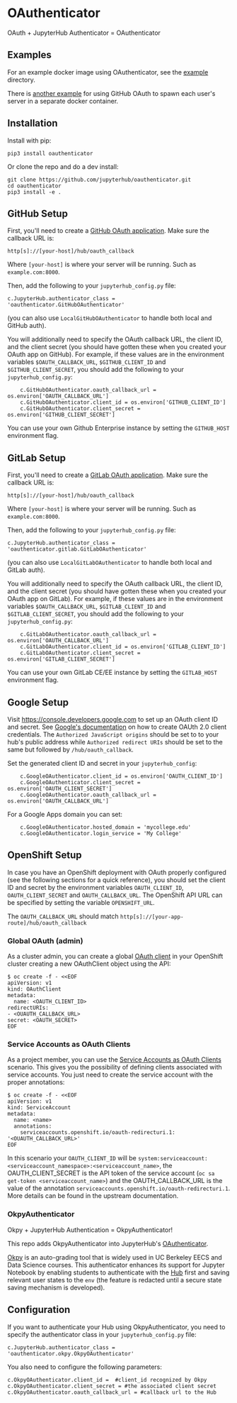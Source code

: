 # OAuthenticator

OAuth + JupyterHub Authenticator = OAuthenticator

## Examples

For an example docker image using OAuthenticator, see the [example](example)
directory.

There is [another
example](https://github.com/jupyterhub/dockerspawner/tree/master/examples/oauth)
for using GitHub OAuth to spawn each user's server in a separate docker
container.

## Installation

Install with pip:

    pip3 install oauthenticator

Or clone the repo and do a dev install:

    git clone https://github.com/jupyterhub/oauthenticator.git
    cd oauthenticator
    pip3 install -e .


## GitHub Setup

First, you'll need to create a [GitHub OAuth
application](https://github.com/settings/applications/new). Make sure the
callback URL is:

    http[s]://[your-host]/hub/oauth_callback

Where `[your-host]` is where your server will be running. Such as
`example.com:8000`.

Then, add the following to your `jupyterhub_config.py` file:

    c.JupyterHub.authenticator_class = 'oauthenticator.GitHubOAuthenticator'

(you can also use `LocalGitHubOAuthenticator` to handle both local and GitHub
auth).

You will additionally need to specify the OAuth callback URL, the client ID, and
the client secret (you should have gotten these when you created your OAuth app
on GitHub). For example, if these values are in the environment variables
`$OAUTH_CALLBACK_URL`, `$GITHUB_CLIENT_ID` and `$GITHUB_CLIENT_SECRET`, you
should add the following to your `jupyterhub_config.py`:
```
    c.GitHubOAuthenticator.oauth_callback_url = os.environ['OAUTH_CALLBACK_URL']
    c.GitHubOAuthenticator.client_id = os.environ['GITHUB_CLIENT_ID']
    c.GitHubOAuthenticator.client_secret = os.environ['GITHUB_CLIENT_SECRET']
```

You can use your own Github Enterprise instance by setting the `GITHUB_HOST` environment
flag.
## GitLab Setup

First, you'll need to create a [GitLab OAuth
application](http://docs.gitlab.com/ce/integration/oauth_provider.html). Make sure the
callback URL is:

    http[s]://[your-host]/hub/oauth_callback

Where `[your-host]` is where your server will be running. Such as
`example.com:8000`.

Then, add the following to your `jupyterhub_config.py` file:

    c.JupyterHub.authenticator_class = 'oauthenticator.gitlab.GitLabOAuthenticator'

(you can also use `LocalGitLabOAuthenticator` to handle both local and GitLab
auth).

You will additionally need to specify the OAuth callback URL, the client ID, and
the client secret (you should have gotten these when you created your OAuth app
on GitLab). For example, if these values are in the environment variables
`$OAUTH_CALLBACK_URL`, `$GITLAB_CLIENT_ID` and `$GITLAB_CLIENT_SECRET`, you
should add the following to your `jupyterhub_config.py`:
```
    c.GitLabOAuthenticator.oauth_callback_url = os.environ['OAUTH_CALLBACK_URL']
    c.GitLabOAuthenticator.client_id = os.environ['GITLAB_CLIENT_ID']
    c.GitLabOAuthenticator.client_secret = os.environ['GITLAB_CLIENT_SECRET']
```

You can use your own GitLab CE/EE instance by setting the `GITLAB_HOST` environment
flag.
## Google Setup

Visit https://console.developers.google.com to set up an OAuth client ID and secret. See [Google's documentation](https://developers.google.com/identity/protocols/OAuth2) on how to create OAUth 2.0 client credentials. The `Authorized JavaScript origins` should be set to to your hub's public address while `Authorized redirect URIs` should be set to the same but followed by `/hub/oauth_callback`.

Set the generated client ID and secret in your `jupyterhub_config`:
```
    c.GoogleOAuthenticator.client_id = os.environ['OAUTH_CLIENT_ID']
    c.GoogleOAuthenticator.client_secret = os.environ['OAUTH_CLIENT_SECRET']
    c.GoogleOAuthenticator.oauth_callback_url = os.environ['OAUTH_CALLBACK_URL']
```
For a Google Apps domain you can set:
```
    c.GoogleOAuthenticator.hosted_domain = 'mycollege.edu'
    c.GoogleOAuthenticator.login_service = 'My College'
```

## OpenShift Setup

In case you have an OpenShift deployment with OAuth properly configured (see the
following sections for a quick reference), you should set the client ID and
secret by the environment variables `OAUTH_CLIENT_ID`, `OAUTH_CLIENT_SECRET` and
`OAUTH_CALLBACK_URL`. The OpenShift API URL can be specified by setting the
variable `OPENSHIFT_URL`.

The `OAUTH_CALLBACK_URL` should match `http[s]://[your-app-route]/hub/oauth_callback`


### Global OAuth (admin)

As a cluster admin, you can create a global [OAuth client](https://docs.openshift.org/latest/architecture/additional_concepts/authentication.html#oauth-clients)
in your OpenShift cluster creating a new OAuthClient object using the API:
```
$ oc create -f - <<EOF
apiVersion: v1
kind: OAuthClient
metadata:
  name: <OAUTH_CLIENT_ID>
redirectURIs:
- <OUAUTH_CALLBACK_URL>
secret: <OAUTH_SECRET>
EOF
```

### Service Accounts as OAuth Clients

As a project member, you can use the [Service Accounts as OAuth Clients](https://docs.openshift.org/latest/architecture/additional_concepts/authentication.html#service-accounts-as-oauth-clients)
scenario. This gives you the possibility of defining clients associated with
service accounts. You just need to create the service account with the
proper annotations:
```
$ oc create -f - <<EOF
apiVersion: v1
kind: ServiceAccount
metadata:
  name: <name>
  annotations:
    serviceaccounts.openshift.io/oauth-redirecturi.1: '<OUAUTH_CALLBACK_URL>'
EOF
```

In this scenario your `OAUTH_CLIENT_ID` will be `system:serviceaccount:<serviceaccount_namespace>:<serviceaccount_name>`,
the OAUTH_CLIENT_SECRET is the API token of the service account (`oc sa get-token <serviceaccount_name>`)
and the OAUTH_CALLBACK_URL is the value of the annotation `serviceaccounts.openshift.io/oauth-redirecturi.1`.
More details can be found in the upstream documentation.

### OkpyAuthenticator

Okpy + JupyterHub Authentication = OkpyAuthenticator!


This repo adds OkpyAuthenticator into JupyterHub's [OAuthenticator](https://github.com/jupyterhub/oauthenticator).


[Okpy](https://github.com/Cal-CS-61A-Staff/ok-client) is an auto-grading tool that
is widely used in UC Berkeley EECS and Data Science courses. This authenticator
enhances its support for Jupyter Notebook by enabling students to authenticate with
the [Hub](http://datahub.berkeley.edu/hub/home) first and saving relevant user states
to the `env` (the feature is redacted until a secure state saving mechanism is developed).


## Configuration

If you want to authenticate your Hub using OkpyAuthenticator, you need to specify
the authenticator class in your `jupyterhub_config.py` file:

```
c.JupyterHub.authenticator_class = 'oauthenticator.okpy.OkpyOAuthenticator'
```

You also need to configure the following parameters:
```
c.OkpyOAuthenticator.client_id =  #client_id recognized by Okpy
c.OkpyOAuthenticator.client_secret = #the associated client secret
c.OkpyOAuthenticator.oauth_callback_url = #callback url to the Hub

```
